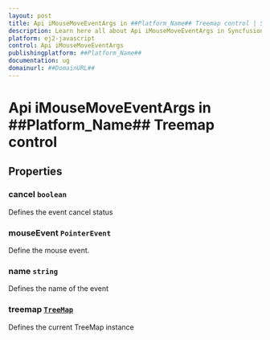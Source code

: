 ```yaml
---
layout: post
title: Api iMouseMoveEventArgs in ##Platform_Name## Treemap control | Syncfusion
description: Learn here all about Api iMouseMoveEventArgs in Syncfusion ##Platform_Name## Treemap control of Syncfusion Essential JS 2 and more.
platform: ej2-javascript
control: Api iMouseMoveEventArgs 
publishingplatform: ##Platform_Name##
documentation: ug
domainurl: ##DomainURL##
---
```


# Api iMouseMoveEventArgs in ##Platform_Name## Treemap control

## Properties

### cancel `boolean`

Defines the event cancel status

### mouseEvent `PointerEvent`

Define the mouse event.

### name `string`

Defines the name of the event

### treemap [`TreeMap`](./api-treeMap.html)

Defines the current TreeMap instance
